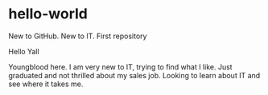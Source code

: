 # hello-world
New to GitHub. New to IT. First repository

Hello Yall

Youngblood here. I am very new to IT, trying to find what I like. Just graduated and not thrilled about my sales job. Looking to learn about IT and see where it takes me. 
